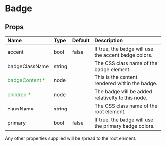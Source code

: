 Badge
======



Props
-----

| Name | Type | Default | Description |
|:-----|:-----|:--------|:------------|
| accent | bool | false | If true, the badge will use the accent badge colors. |
| badgeClassName | string |  | The CSS class name of the badge element. |
| <span style="color: #31a148">badgeContent *</span> | node |  | This is the content rendered within the badge. |
| <span style="color: #31a148">children *</span> | node |  | The badge will be added relativelty to this node. |
| className | string |  | The CSS class name of the root element. |
| primary | bool | false | If true, the badge will use the primary badge colors. |

Any other properties supplied will be spread to the root element.

